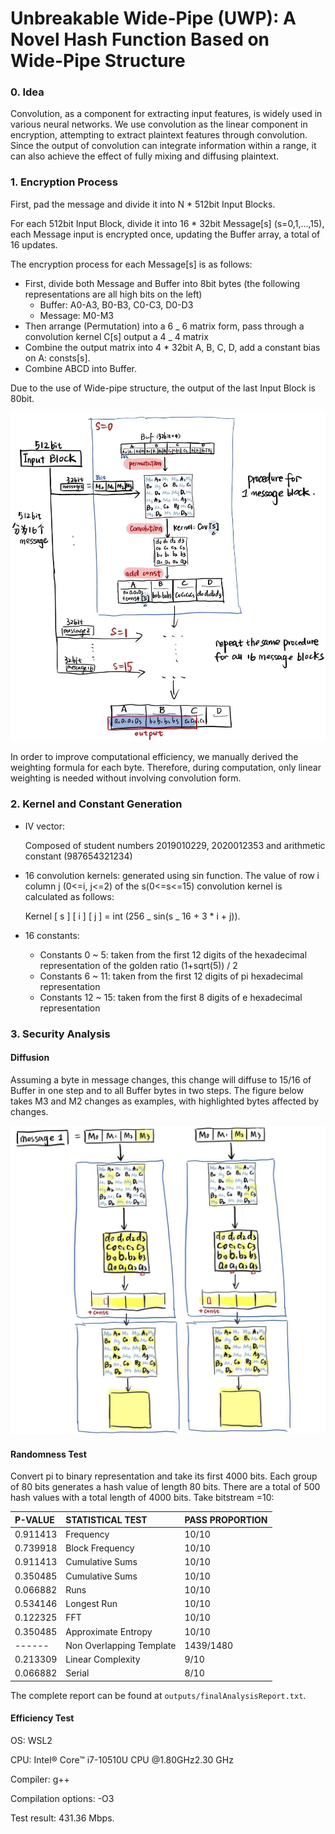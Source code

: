 # Unbreakable Wide-Pipe (UWP): A Novel Hash Function Based on Wide-Pipe Structure

### 0. Idea

Convolution, as a component for extracting input features, is widely used in various neural networks. We use convolution as the linear component in encryption, attempting to extract plaintext features through convolution. Since the output of convolution can integrate information within a range, it can also achieve the effect of fully mixing and diffusing plaintext.

### 1. Encryption Process

First, pad the message and divide it into N * 512bit Input Blocks.

For each 512bit Input Block, divide it into 16 * 32bit Message[s] (s=0,1,…,15), each Message input is encrypted once, updating the Buffer array, a total of 16 updates.

The encryption process for each Message[s] is as follows:

- First, divide both Message and Buffer into 8bit bytes (the following representations are all high bits on the left)
  - Buffer: A0-A3, B0-B3, C0-C3, D0-D3
  - Message: M0-M3
- Then arrange (Permutation) into a 6 _ 6 matrix form, pass through a convolution kernel C[s] output a 4 _ 4 matrix
- Combine the output matrix into 4 * 32bit A, B, C, D, add a constant bias on A: consts[s].
- Combine ABCD into Buffer.

Due to the use of Wide-pipe structure, the output of the last Input Block is 80bit.

<img src="img/Structure.jpeg" alt="Structure" style="zoom:80%;" />

In order to improve computational efficiency, we manually derived the weighting formula for each byte. Therefore, during computation, only linear weighting is needed without involving convolution form.

### 2. Kernel and Constant Generation

- IV vector:

  Composed of student numbers 2019010229, 2020012353 and arithmetic constant (987654321234)

- 16 convolution kernels: generated using sin function. The value of row i column j (0<=i, j<=2) of the s(0<=s<=15) convolution kernel is calculated as follows:

  Kernel [ s ] [ i ] [ j ] = int (256 _ sin(s _ 16 + 3 * i + j)).

- 16 constants:

  - Constants 0 ~ 5: taken from the first 12 digits of the hexadecimal representation of the golden ratio (1+sqrt(5)) / 2
  - Constants 6 ~ 11: taken from the first 12 digits of pi hexadecimal representation
  - Constants 12 ~ 15: taken from the first 8 digits of e hexadecimal representation

### 3. Security Analysis

#### Diffusion

Assuming a byte in message changes, this change will diffuse to 15/16 of Buffer in one step and to all Buffer bytes in two steps. The figure below takes M3 and M2 changes as examples, with highlighted bytes affected by changes.

![Diffusion](img/Diffusion.jpeg)

#### Randomness Test

Convert pi to binary representation and take its first 4000 bits. Each group of 80 bits generates a hash value of length 80 bits. There are a total of 500 hash values with a total length of 4000 bits. Take bitstream =10:

| P-VALUE  | STATISTICAL TEST         | PASS PROPORTION |
| :------- | :----------------------- | :-------------- |
| 0.911413 | Frequency                | 10/10           |
| 0.739918 | Block Frequency          | 10/10           |
| 0.911413 | Cumulative Sums          | 10/10           |
| 0.350485 | Cumulative Sums          | 10/10           |
| 0.066882 | Runs                     | 10/10           |
| 0.534146 | Longest Run              | 10/10           |
| 0.122325 | FFT                      | 10/10           |
| 0.350485 | Approximate Entropy      | 10/10           |
| ------   | Non Overlapping Template | 1439/1480       |
| 0.213309 | Linear Complexity        | 9/10            |
| 0.066882 | Serial                   | 8/10            |

The complete report can be found at `outputs/finalAnalysisReport.txt`.

#### Efficiency Test

OS: WSL2

CPU: Intel® Core™ i7-10510U CPU @1.80GHz2.30 GHz

Compiler: g++

Compilation options: -O3

Test result: 431.36 Mbps.
